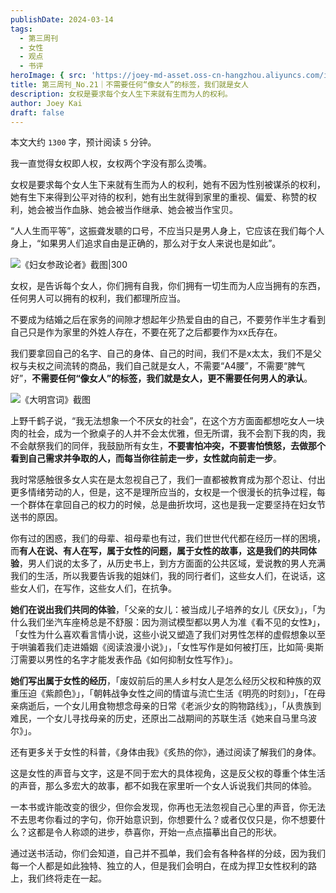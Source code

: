 ```yaml
---
publishDate: 2024-03-14
tags:
  - 第三周刊
  - 女性
  - 观点
  - 书评
heroImage: { src: 'https://joey-md-asset.oss-cn-hangzhou.aliyuncs.com/img/202403191522008.jpeg', inferSize: true}
title: 第三周刊_No.21｜不需要任何“像女人”的标签，我们就是女人
description: 女权是要求每个女人生下来就有生而为人的权利。
author: Joey Kai
draft: false
---
```

本文大约 `1300` 字，预计阅读 `5` 分钟。

我一直觉得女权即人权，女权两个字没有那么烫嘴。

女权是要求每个女人生下来就有生而为人的权利，她有不因为性别被谋杀的权利，她有生下来得到公平对待的权利，她有出生就得到家里的重视、偏爱、称赞的权利，她会被当作血脉、她会被当作继承、她会被当作宝贝。

“人人生而平等”，这振聋发聩的口号，不应当只是男人身上，它应该在我们每个人身上，“如果男人们追求自由是正确的，那么对于女人来说也是如此”。

![《妇女参政论者》截图|300](https://joey-md-asset.oss-cn-hangzhou.aliyuncs.com/img/202403191452967.jpeg)

女权，是告诉每个女人，你们拥有自我，你们拥有一切生而为人应当拥有的东西，任何男人可以拥有的权利，我们都理所应当。

不要成为结婚之后在家务的间隙才想起年少热爱自由的自己，不要劳作半生才看到自己只是作为家里的外姓人存在，不要在死了之后都要作为xx氏存在。

我们要拿回自己的名字、自己的身体、自己的时间，我们不是x太太，我们不是父权与夫权之间流转的商品，我们自己就是女人，不需要“A4腰”，不需要“脾气好”，**不需要任何“像女人”的标签，我们就是女人，更不需要任何男人的承认**。

![《大明宫词》截图](https://joey-md-asset.oss-cn-hangzhou.aliyuncs.com/img/202403191458477.JPEG)

上野千鹤子说，“我无法想象一个不厌女的社会”，在这个方方面面都想吃女人一块肉的社会，成为一个掀桌子的人并不会太优雅，但无所谓，我不会割下我的肉，我不会献祭我们的同伴，我鼓励所有女生，**不要害怕冲突，不要害怕愤怒，去做那个看到自己需求并争取的人，而每当你往前走一步，女性就向前走一步**。

我时常感触很多女人实在是太忽视自己了，我们一直都被教育成为那个忍让、付出更多情绪劳动的人，但是，这不是理所应当的，女权是一个很漫长的抗争过程，每一个群体在拿回自己的权力的时候，总是曲折坎坷，这也是我一定要坚持在妇女节送书的原因。

你有过的困惑，我们的母辈、祖母辈也有过，我们世世代代都在经历一样的困境，而**有人在说、有人在写，属于女性的问题，属于女性的故事，这是我们的共同体验**，男人们说的太多了，从历史书上，到方方面面的公共区域，爱说教的男人充满我们的生活，所以我要告诉我的姐妹们，我的同行者们，这些女人们，在说话，这些女人们，在写作，这些女人们，在抗争。

**她们在说出我们共同的体验**，「父亲的女儿：被当成儿子培养的女儿《厌女》」，「为什么我们坐汽车座椅总是不舒服：因为测试模型都以男人为准《看不见的女性》」，「女性为什么喜欢看言情小说，这些小说又塑造了我们对男性怎样的虚假想象以至于哄骗着我们走进婚姻《阅读浪漫小说》」，「女性写作是如何被打压，比如简·奥斯汀需要以男性的名字才能发表作品《如何抑制女性写作》」。

**她们写出属于女性的经历**，「废奴前后的黑人乡村女人是怎么经历父权和种族的双重压迫《紫颜色》」，「朝韩战争女性之间的情谊与流亡生活《明亮的时刻》」，「在母亲病逝后，一个女儿用食物想念母亲的日常《老派少女的购物路线》」，「从贵族到难民，一个女儿寻找母亲的历史，还原出二战期间的苏联生活《她来自马里乌波尔》」。

还有更多关于女性的科普，《身体由我》《炙热的你》，通过阅读了解我们的身体。

这是女性的声音与文字，这是不同于宏大的具体视角，这是反父权的尊重个体生活的声音，那么多宏大的故事，都不如我在家里听一个女人诉说我们共同的体验。

一本书或许能改变的很少，但你会发现，你再也无法忽视自己心里的声音，你无法不去思考你看过的字句，你开始意识到，你想要什么？或者仅仅只是，你不想要什么？这都是令人称颂的进步，恭喜你，开始一点点描摹出自己的形状。

通过送书活动，你们会知道，自己并不孤单，我们会有各种各样的分歧，因为我们每一个人都是如此独特、独立的人，但是我们会明白，在成为捍卫女性权利的路上，我们终将走在一起。